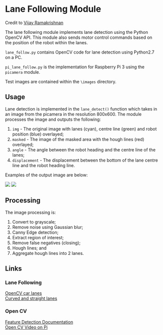 # Lane Following Module

Credit to [Vijay Ramakrishnan](https://github.com/vijay120/Autonomous-Vehicles)

The lane following module implements lane detection using the Python OpenCV API. This module also sends motor control commands based on the position of the robot within the lanes.

`lane_follow.py` contains OpenCV code for lane detection using Python2.7 on a PC.

`pi_lane_follow.py` is the implementation for Raspberry Pi 3 using the `picamera` module.

Test images are contained within the `\images` directory.

## Usage

Lane detection is implemented in the `lane_detect()` function which takes in an image from the picamera in the resolution 800x600. The module processes the image and outputs the following:

1. `img` - The original image with lanes (cyan), centre line (green) and robot position (blue) overlayed;
2. `masked` - The image of the masked area with the hough lines (red) overlayed;
3. `angle` - The angle between the robot heading and the centre line of the lanes;
4. `displacement` - The displacement between the bottom of the lane centre line and the robot heading line.

Examples of the output image are below:

![](https://github.com/martinabeleda/PiCar/blob/master/lane_follow/images/lane_follow1.png)
![](https://github.com/martinabeleda/PiCar/blob/master/lane_follow/images/lane_follow2.png)

## Processing
The image processing is:
1. Convert to grayscale;
2. Remove noise using Gaussian blur;
3. Canny Edge detection;
4. Extract region of interest;
5. Remove false negatives (closing);
6. Hough lines; and
7. Aggregate hough lines into 2 lanes. 

## Links
### Lane Following
[OpenCV car lanes](https://medium.com/@vijay120/detecting-car-lane-lines-using-computer-vision-d23b2dafdf4c)  
[Curved and straight lanes](https://drive.google.com/file/d/0B3rXba6M6OXhdlJMNVEtenhTNHc/view)  

### Open CV
[Feature Detection Documentation](http://docs.opencv.org/2.4/modules/imgproc/doc/feature_detection.html?highlight=canny)   
[Open CV Video on Pi](http://www.pyimagesearch.com/2015/03/30/accessing-the-raspberry-pi-camera-with-opencv-and-python/)
